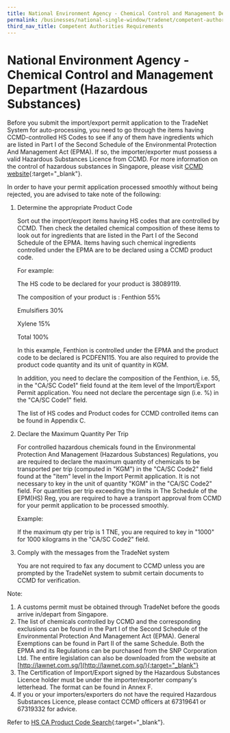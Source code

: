 ```yaml
---
title: National Environment Agency - Chemical Control and Management Department (Hazardous Substances)
permalink: /businesses/national-single-window/tradenet/competent-authorities-requirements/hazardous-substances
third_nav_title: Competent Authorities Requirements
---
```



# National Environment Agency - Chemical Control and Management Department (Hazardous Substances)

Before you submit the import/export permit application to the TradeNet System for auto-processing, you need to go through the items having CCMD-controlled HS Codes to see if any of them have ingredients which are listed in Part I of the Second Schedule of the Environmental Protection And Management Act (EPMA). If so, the importer/exporter must possess a valid Hazardous Substances Licence from CCMD. For more information on the control of hazardous substances in Singapore, please visit  [CCMD website](http://www.nea.gov.sg/anti-pollution-radiation-protection/chemical-safety/hazardous-substances/management-of-hazardous-substances){:target="_blank"}.

In order to have your permit application processed smoothly without being rejected, you are advised to take note of the following:

1.  Determine the appropriate Product Code  
    
    Sort out the import/export items having HS codes that are controlled by CCMD. Then check the detailed chemical composition of these items to look out for ingredients that are listed in the Part I of the Second Schedule of the EPMA. Items having such chemical ingredients controlled under the EPMA are to be declared using a CCMD product code.
    
    For example:
    
    The HS code to be declared for your product is 38089119.
    
    The composition of your product is : Fenthion 55%
    
    Emulsifiers 30%
    
    Xylene 15%
    
    Total 100%
    
    In this example, Fenthion is controlled under the EPMA and the product code to be declared is PCDFEN115. You are also required to provide the product code quantity and its unit of quantity in KGM.
    
    In addition, you need to declare the composition of the Fenthion, i.e. 55, in the "CA/SC Code1" field found at the item level of the Import/Export Permit application. You need not declare the percentage sign (i.e. %) in the "CA/SC Code1" field.
    
    The list of HS codes and Product codes for CCMD controlled items can be found in Appendix C.
    
2.  Declare the Maximum Quantity Per Trip  
    
    For controlled hazardous chemicals found in the Environmental Protection And Management (Hazardous Substances) Regulations, you are required to declare the maximum quantity of chemicals to be transported per trip (computed in "KGM") in the "CA/SC Code2" field found at the "item" level in the Import Permit application. It is not necessary to key in the unit of quantity "KGM" in the "CA/SC Code2" field. For quantities per trip exceeding the limits in The Schedule of the EPM(HS) Reg, you are required to have a transport approval from CCMD for your permit application to be processed smoothly.
    
    Example:
    
    If the maximum qty per trip is 1 TNE, you are required to key in "1000" for 1000 kilograms in the "CA/SC Code2" field.
    
3.  Comply with the messages from the TradeNet system  
    
    You are not required to fax any document to CCMD unless you are prompted by the TradeNet system to submit certain documents to CCMD for verification.
    

Note:

1.  A customs permit must be obtained through TradeNet before the goods arrive in/depart from Singapore.
2.  The list of chemicals controlled by CCMD and the corresponding exclusions can be found in the Part I of the Second Schedule of the Environmental Protection And Management Act (EPMA). General Exemptions can be found in Part II of the same Schedule. Both the EPMA and its Regulations can be purchased from the SNP Corporation Ltd. The entire legislation can also be downloaded from the website at  [http://lawnet.com.sg/](http://lawnet.com.sg/){:target="_blank"}
3.  The Certification of Import/Export signed by the Hazardous Substances Licence holder must be under the importer/exporter company's letterhead. The format can be found in Annex F.
4.  If you or your importers/exporters do not have the required Hazardous Substances Licence, please contact CCMD officers at 67319641 or 67319332 for advice.

Refer to [HS CA Product Code Search](https://www.tradenet.gov.sg/tradenet/portlets/search/searchHSCA/searchInitHSCA.do){:target="_blank"}.

